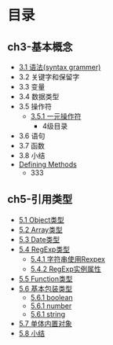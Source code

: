 # 目录

## ch3-基本概念 
* [3.1 语法(syntax grammer)](docs/ch3/syntax.md)
* 3.2 关键字和保留字
* 3.3 变量
* 3.4 数据类型
* 3.5 操作符
   * [3.5.1 一元操作符](351_yi_yuan_cao_zuo_fu.md)
       * 4级目录
* 3.6 语句
* 3.7 函数
* 3.8 小结
* [Defining Methods](methods.md)
   * 333


## ch5-引用类型   
* [5.1 Object类型](docs/ch5/object.md)
* [5.2 Array类型](docs/ch5/array.md)
* [5.3 Date类型](docs/ch5/date.md)
* [5.4 RegExp类型](docs/ch5/regexp/README.md)
   * [5.4.1 字符串使用Rexpex](docs/ch5/regexp/string.md)
   * [5.4.2 RegExp实例属性](docs/ch5/regexp/regexp.md)
* [5.5 Function类型](docs/ch5/function.md)
* [5.6 基本包装类型]()
    * [5.6.1 boolean](docs/ch5/boolean.md) 
    * [5.6.1 number](docs/ch5/number.md)
    * [5.6.1 string](docs/ch5/string.md) 
* [5.7 单体内置对象]()
* [5.8 小结](docs/ch5/summary.md)

